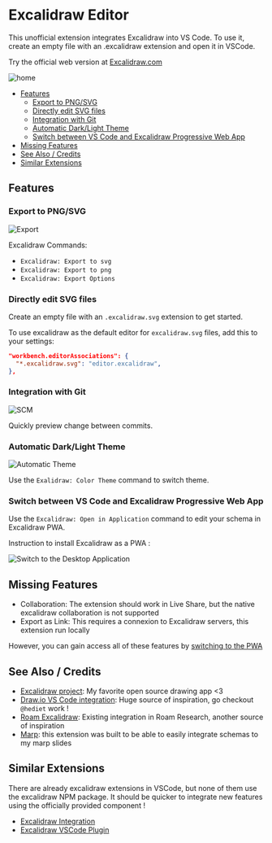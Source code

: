 # Excalidraw Editor

This unofficial extension integrates Excalidraw into VS Code.
To use it, create an empty file with an .excalidraw extension and open it in VSCode.

Try the official web version at [Excalidraw.com](https://excalidraw.com/)

![home](doc/home.jpg)

- [Features](#features)
  - [Export to PNG/SVG](#export-to-pngsvg)
  - [Directly edit SVG files](#directly-edit-svg-files)
  - [Integration with Git](#integration-with-git)
  - [Automatic Dark/Light Theme](#automatic-darklight-theme)
  - [Switch between VS Code and Excalidraw Progressive Web App](#switch-between-vs-code-and-excalidraw-progressive-web-app)
- [Missing Features](#missing-features)
- [See Also / Credits](#see-also--credits)
- [Similar Extensions](#similar-extensions)

## Features

### Export to PNG/SVG

![Export](doc/export.gif)

Excalidraw Commands:

- `Excalidraw: Export to svg`
- `Excalidraw: Export to png`
- `Excalidraw: Export Options`

### Directly edit SVG files

Create an empty file with an `.excalidraw.svg` extension to get started.

To use excalidraw as the default editor for `excalidraw.svg` files, add this to your settings:

```json
"workbench.editorAssociations": {
  "*.excalidraw.svg": "editor.excalidraw",
},
```

### Integration with Git

![SCM](doc/scm.jpg)

Quickly preview change between commits.

### Automatic Dark/Light Theme

![Automatic Theme](doc/theme.gif)

Use the `Exalidraw: Color Theme` command to switch theme.

### Switch between VS Code and Excalidraw Progressive Web App

Use the `Excalidraw: Open in Application` command to edit your schema in Excalidraw PWA.

Instruction to install Excalidraw as a PWA :

![Switch to the Desktop Application](doc/pwa.gif)

## Missing Features

- Collaboration: The extension should work in Live Share, but the native excalidraw collaboration is not supported
- Export as Link: This requires a connexion to Excalidraw servers, this extension run locally

However, you can gain access all of these features by [switching to the PWA](#switch-between-vs-code-and-excalidraw-pwa)

## See Also / Credits

- [Excalidraw project](https://github.com/excalidraw/excalidraw): My favorite open source drawing app <3
- [Draw.io VS Code integration](https://marketplace.visualstudio.com/items?itemName=hediet.vscode-drawio): Huge source of inspiration, go checkout `@hediet` work !
- [Roam Excalidraw](https://roam-excalidraw.com/): Existing integration in Roam Research, another source of inspiration
- [Marp](https://marketplace.visualstudio.com/items?itemName=marp-team.marp-vscode): this extension was built to be able to easily integrate schemas to my marp slides

## Similar Extensions

There are already excalidraw extensions in VSCode, but none of them use the excalidraw NPM package.
It should be quicker to integrate new features using the officially provided component !

- [Excalidraw Integration](https://marketplace.visualstudio.com/items?itemName=brijeshb42.vscode-excalidraw)
- [Excalidraw VSCode Plugin](https://marketplace.visualstudio.com/items?itemName=jkchao.vscode-excalidraw-plugin)
